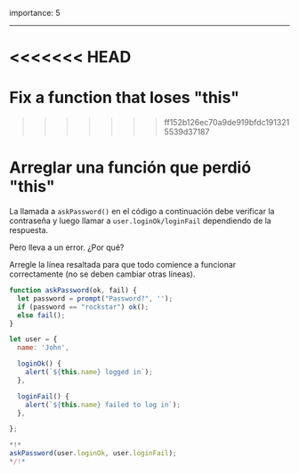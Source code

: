importance: 5

---

<<<<<<< HEAD
=======
# Fix a function that loses "this"
>>>>>>> ff152b126ec70a9de919bfdc1913215539d37187

# Arreglar una función que perdió "this"

La llamada a `askPassword()` en el código a continuación debe verificar la contraseña y luego llamar a `user.loginOk/loginFail` dependiendo de la respuesta.

Pero lleva a un error. ¿Por qué?

Arregle la línea resaltada para que todo comience a funcionar correctamente (no se deben cambiar otras líneas).

```js run
function askPassword(ok, fail) {
  let password = prompt("Password?", '');
  if (password == "rockstar") ok();
  else fail();
}

let user = {
  name: 'John',

  loginOk() {
    alert(`${this.name} logged in`);
  },

  loginFail() {
    alert(`${this.name} failed to log in`);
  },

};

*!*
askPassword(user.loginOk, user.loginFail);
*/!*
```
